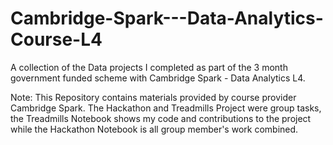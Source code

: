 # Cambridge-Spark---Data-Analytics-Course-L4
A collection of the Data projects I completed as part of the 3 month government funded scheme with Cambridge Spark - Data Analytics L4.

Note: This Repository contains materials provided by course provider Cambridge Spark. The Hackathon and Treadmills Project were group tasks, the Treadmills Notebook shows my code and contributions to the project while the Hackathon Notebook is all group member's work combined. 

